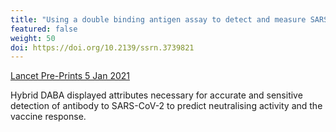 ```yaml
---
title: "Using a double binding antigen assay to detect and measure SARS-CoV-2 antibodies"
featured: false
weight: 50
doi: https://doi.org/10.2139/ssrn.3739821
---
```


[Lancet Pre-Prints 5 Jan 2021]({{page.doi}})

Hybrid DABA displayed attributes necessary for accurate and sensitive
detection of antibody to SARS-CoV-2 to predict neutralising activity and
the vaccine response.
